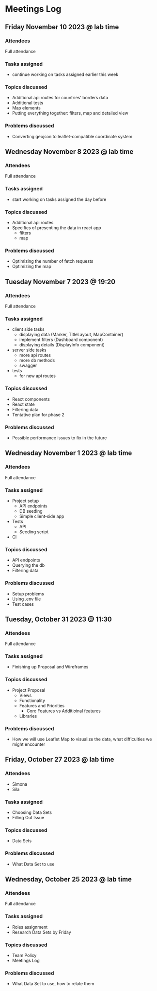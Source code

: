 # Meetings Log

## Friday November 10 2023 @ lab time

### Attendees
Full attendance

### Tasks assigned

- continue working on tasks assigned earlier this week

### Topics discussed

- Additional api routes for countries' borders data
- Additional tests
- Map elements
- Putting everything together: filters, map and detailed view

### Problems discussed

- Converting geojson to leaflet-compatible coordinate system

## Wednesday November 8 2023 @ lab time

### Attendees
Full attendance

### Tasks assigned

- start working on tasks assigned the day before

### Topics discussed

- Additional api routes
- Specifics of presenting the data in react app
    - filters
    - map

### Problems discussed

- Optimizing the number of fetch requests
- Optimizing the map

## Tuesday November 7 2023 @ 19:20

### Attendees
Full attendance

### Tasks assigned

- client side tasks
    - displaying data (Marker, TitleLayout, MapContainer)
    - implement filters (Dashboard component)
    - displaying details (DisplayInfo component)
- server side tasks
    - more api routes
    - more db methods
    - swagger
- tests
    - for new api routes

### Topics discussed

- React components
- React state
- Filtering data
- Tentative plan for phase 2

### Problems discussed

- Possible performance issues to fix in the future

## Wednesday November 1 2023 @ lab time

### Attendees
Full attendance

### Tasks assigned

- Project setup
    - API endpoints
    - DB seeding
    - Simple client-side app
- Tests
    - API
    - Seeding script
- CI

### Topics discussed

- API endpoints
- Querying the db
- Filtering data

### Problems discussed

- Setup problems
- Using .env file
- Test cases

## Tuesday, October 31 2023 @ 11:30

### Attendees
Full attendance

### Tasks assigned

- Finishing up Proposal and Wireframes


### Topics discussed

- Project Proposal
    - Views
    - Functionality
    - Features and Priorities
        - Core Features vs Additioinal features
    - Libraries

### Problems discussed

- How we will use Leaflet Map to visualize the data, what difficulties we might encounter

## Friday, October 27 2023 @ lab time

### Attendees
- Simona
- Sila

### Tasks assigned

- Choosing Data Sets
- Filling Out Issue

### Topics discussed

- Data Sets

### Problems discussed

- What Data Set to use


## Wednesday, October 25 2023 @ lab time

### Attendees
Full attendance

### Tasks assigned

- Roles assignment
- Research Data Sets by Friday

### Topics discussed

- Team Policy
- Meetings Log

### Problems discussed

- What Data Set to use, how to relate them
